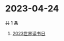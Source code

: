 # 2023-04-24

共 1 条

<!-- BEGIN ZHIHUSEARCH -->
<!-- 最后更新时间 Mon Apr 24 2023 08:45:40 GMT+0800 (China Standard Time) -->
1. [2023世界读书日](https://www.zhihu.com/search?q=2023世界读书日)
<!-- END ZHIHUSEARCH -->
